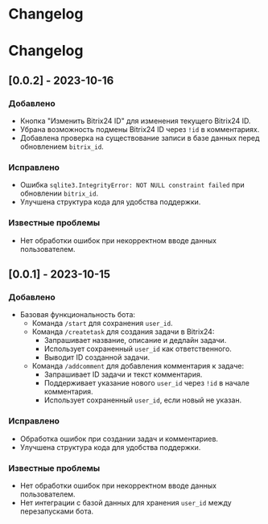 # Changelog

# Changelog

## [0.0.2] - 2023-10-16

### Добавлено
- Кнопка "Изменить Bitrix24 ID" для изменения текущего Bitrix24 ID.
- Убрана возможность подмены Bitrix24 ID через `!id` в комментариях.
- Добавлена проверка на существование записи в базе данных перед обновлением `bitrix_id`.

### Исправлено
- Ошибка `sqlite3.IntegrityError: NOT NULL constraint failed` при обновлении `bitrix_id`.
- Улучшена структура кода для удобства поддержки.

### Известные проблемы
- Нет обработки ошибок при некорректном вводе данных пользователем.

## [0.0.1] - 2023-10-15

### Добавлено
- Базовая функциональность бота:
  - Команда `/start` для сохранения `user_id`.
  - Команда `/createtask` для создания задачи в Bitrix24:
    - Запрашивает название, описание и дедлайн задачи.
    - Использует сохраненный `user_id` как ответственного.
    - Выводит ID созданной задачи.
  - Команда `/addcomment` для добавления комментария к задаче:
    - Запрашивает ID задачи и текст комментария.
    - Поддерживает указание нового `user_id` через `!id` в начале комментария.
    - Использует сохраненный `user_id`, если новый не указан.

### Исправлено
- Обработка ошибок при создании задач и комментариев.
- Улучшена структура кода для удобства поддержки.

### Известные проблемы
- Нет обработки ошибок при некорректном вводе данных пользователем.
- Нет интеграции с базой данных для хранения `user_id` между перезапусками бота.